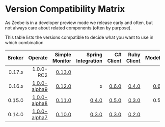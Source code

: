 # Version Compatibility Matrix

As Zeebe is in a developer preview mode we release early and often, but not always care about related components (often by purpose).

This table lists the versions compatible to decide what you want to use in which combination

| Broker     | Operate       | Simple Monitor | Spring Integration | C# Client | Ruby Client | Modeler |
| ----------:| -------------:| --------------:|  -----------------:| ---------:| -----------:| -------:|
| 0.17.x     | 1.0.0-RC2     | [0.13.0](https://github.com/zeebe-io/zeebe-simple-monitor/releases/tag/0.13.0) |  
| 0.16.x     | [1.0.0-alpha9](https://app.camunda.com/nexus/content/groups/operate/org/camunda/operate/camunda-operate-distro/1.0.0-alpha9/)             | [0.12.0](https://github.com/zeebe-io/zeebe-simple-monitor/releases/tag/0.12.0)              | x                  | [0.6.0](https://github.com/zeebe-io/zb-csharp-client/releases/tag/0.6.0)     | [0.4.0](https://github.com/zeebe-io/zeebe-client-ruby/releases/tag/v0.4.0)           | [0.6.2](https://github.com/zeebe-io/zeebe-modeler/releases/tag/untagged-ddbe891be94b37fdeeb8)
| 0.15.0     | [1.0.0-alpha8](https://app.camunda.com/nexus/content/groups/operate/org/camunda/operate/camunda-operate-distro/1.0.0-alpha8/)  | [0.11.0](https://github.com/zeebe-io/zeebe-simple-monitor/releases/tag/0.11.0) | [0.4.0](https://github.com/zeebe-io/spring-zeebe/releases/tag/0.4.0)              | [0.5.0](https://github.com/zeebe-io/zb-csharp-client/releases/tag/0.5.0)     | [0.3.0](https://github.com/zeebe-io/zeebe-client-ruby/releases/tag/v0.3.0) | 0.5.0
| 0.14.0     | [1.0.0-alpha7](https://app.camunda.com/nexus/content/groups/operate/org/camunda/operate/camunda-operate-distro/1.0.0-alpha7/)  | [0.10.0](https://github.com/zeebe-io/zeebe-simple-monitor/releases/tag/0.10.0)          | [0.3.0](https://github.com/zeebe-io/spring-zeebe/releases/tag/0.3.0)              | [0.3.0](https://github.com/zeebe-io/zb-csharp-client/releases/tag/0.3.0)     | [0.2.0](https://github.com/zeebe-io/zeebe-client-ruby/releases/tag/v0.2.0) |

